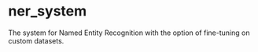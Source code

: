 # ner_system
The system for Named Entity Recognition with the option of fine-tuning on custom datasets.
